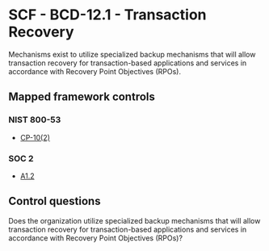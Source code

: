 # SCF - BCD-12.1 - Transaction Recovery
Mechanisms exist to utilize specialized backup mechanisms that will allow transaction recovery for transaction-based applications and services in accordance with Recovery Point Objectives (RPOs).
## Mapped framework controls
### NIST 800-53
- [CP-10(2)](../nist80053/cp-10-2.md)
  
### SOC 2
- [A1.2](../soc2/a12.md)
  
## Control questions
Does the organization utilize specialized backup mechanisms that will allow transaction recovery for transaction-based applications and services in accordance with Recovery Point Objectives (RPOs)?
  